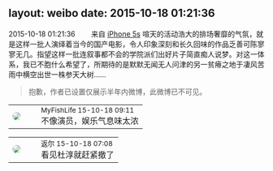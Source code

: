 layout: weibo
date: 2015-10-18 01:21:36
---
<meta name="referrer" content="no-referrer" />

2015-10-18 01:21:36  &nbsp;&nbsp;&nbsp;&nbsp;&nbsp;&nbsp; 来自 <a href="sinaweibo://customweibosource" rel="nofollow">iPhone 5s</a>
喧天的活动浩大的排场奢靡的气氛，就是这样一批人演绎着当今的国产电影，令人印象深刻和长久回味的作品乏善可陈寥寥无几。指望这样一批连叙事都不会的学院派们出好片子简直痴人说梦。对这一体系，我已不胞什么希望了，所期待的是默默无闻无人问津的另一贫瘠之地于凄风苦雨中横空出世一株参天大树……
>  抱歉，作者已设置仅展示半年内微博，此微博已不可见。 ​​​

<table style="width: 100%;">
  <tr>
    <td style="width: 40px;"><img style="border-radius:50%" src="https://tvax3.sinaimg.cn/crop.0.0.1044.1044.50/6a0e3c6bly8grgvrbg3ejj20t00t0abr.jpg?KID=imgbed,tva&Expires=1624463432&ssig=i3FOPK3b2B"></td>
    <td colspan="2"><small>MyFishLife 15-10-18 09:11</small><br/>不像演员，娱乐气息味太浓</td>
  </tr>
</table>

<table style="width: 100%;">
  <tr>
    <td style="width: 40px;"><img style="border-radius:50%" src="https://tvax1.sinaimg.cn/crop.0.0.512.512.50/760b4677ly8fvdnumgch5j20e80e8gmo.jpg?KID=imgbed,tva&Expires=1624463432&ssig=WzGDDN83dv"></td>
    <td colspan="2"><small>返尔 15-10-18 07:08</small><br/>看见杜淳就赶紧撤了</td>
  </tr>
</table>
